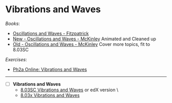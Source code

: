 # Vibrations and Waves

_Books_:

- [Oscillations and Waves - Fitzpatrick](https://farside.ph.utexas.edu/teaching/315/Waveshtml/index.html)
- [New - Oscillations and Waves - McKinley](https://awmckinley1.github.io/oscandwaves/) Animated and Cleaned up
- [Old - Oscillations and Waves - McKinley](https://awmckinley1.github.io/oscwaves/) Cover more topics, fit to 8.03SC

_Exercises_:

- [Ph2a Online: Vibrations and Waves ](https://waves.caltech.edu/resources)

---

- [ ] **Vibrations and Waves**
  - [8.03SC Vibrations and Waves](https://ocw.mit.edu/courses/8-03sc-physics-iii-vibrations-and-waves-fall-2016/pages/syllabus/)
    or edX version \
  - [8.03x Vibrations and Waves](https://openlearninglibrary.mit.edu/courses/course-v1:MITx+8.03x+1T2020/about)
